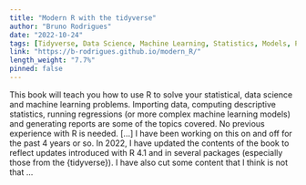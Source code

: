 ```yaml
---
title: "Modern R with the tidyverse"
author: "Bruno Rodrigues"
date: "2022-10-24"
tags: [Tidyverse, Data Science, Machine Learning, Statistics, Models, Package]
link: "https://b-rodrigues.github.io/modern_R/"
length_weight: "7.7%"
pinned: false
---
```


This book will teach you how to use R to solve your statistical, data science and machine learning problems. Importing data, computing descriptive statistics, running regressions (or more complex machine learning models) and generating reports are some of the topics covered. No previous experience with R is needed. [...] I have been working on this on and off for the past 4 years or so. In 2022, I have updated the
contents of the book to reflect updates introduced with R 4.1 and in several packages (especially
those from the {tidyverse}). I have also cut some content that I think is not that ...
